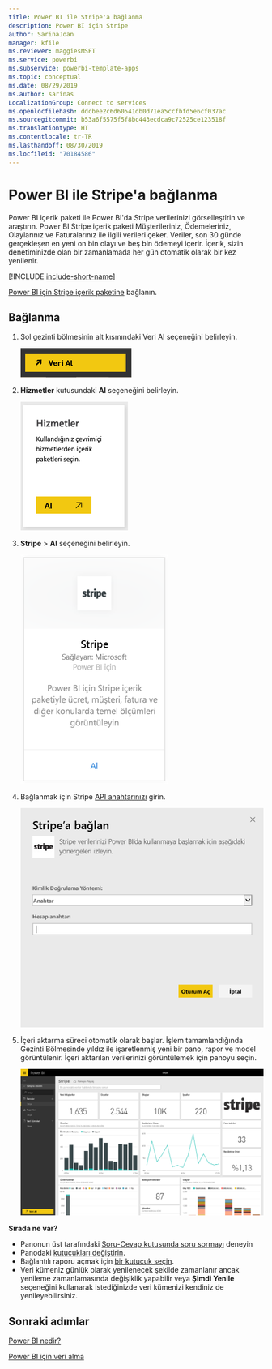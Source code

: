 ```yaml
---
title: Power BI ile Stripe'a bağlanma
description: Power BI için Stripe
author: SarinaJoan
manager: kfile
ms.reviewer: maggiesMSFT
ms.service: powerbi
ms.subservice: powerbi-template-apps
ms.topic: conceptual
ms.date: 08/29/2019
ms.author: sarinas
LocalizationGroup: Connect to services
ms.openlocfilehash: ddcbee2c6d60541db0d71ea5ccfbfd5e6cf037ac
ms.sourcegitcommit: b53a6f5575f5f8bc443ecdca9c72525ce123518f
ms.translationtype: HT
ms.contentlocale: tr-TR
ms.lasthandoff: 08/30/2019
ms.locfileid: "70184586"
---
```

# <a name="connect-to-stripe-with-power-bi"></a>Power BI ile Stripe'a bağlanma
Power BI içerik paketi ile Power BI'da Stripe verilerinizi görselleştirin ve araştırın. Power BI Stripe içerik paketi Müşterileriniz, Ödemeleriniz, Olaylarınız ve Faturalarınız ile ilgili verileri çeker. Veriler, son 30 günde gerçekleşen en yeni on bin olayı ve beş bin ödemeyi içerir. İçerik, sizin denetiminizde olan bir zamanlamada her gün otomatik olarak bir kez yenilenir. 

[!INCLUDE [include-short-name](./includes/service-deprecate-content-packs.md)]

[Power BI için Stripe içerik paketine](https://app.powerbi.com/getdata/services/stripe) bağlanın.

## <a name="how-to-connect"></a>Bağlanma
1. Sol gezinti bölmesinin alt kısmındaki Veri Al seçeneğini belirleyin.  
   
    ![](media/service-connect-to-stripe/getdata.png)
2. **Hizmetler** kutusundaki **Al** seçeneğini belirleyin.  
   
    ![](media/service-connect-to-stripe/services.png)  
3. **Stripe** &gt; **Al** seçeneğini belirleyin.  
   
    ![](media/service-connect-to-stripe/stripe.png)  
4. Bağlanmak için Stripe [API anahtarınızı](https://dashboard.stripe.com/account/apikeys) girin.  
   
    ![](media/service-connect-to-stripe/creds.png)
5. İçeri aktarma süreci otomatik olarak başlar. İşlem tamamlandığında Gezinti Bölmesinde yıldız ile işaretlenmiş yeni bir pano, rapor ve model görüntülenir. İçeri aktarılan verilerinizi görüntülemek için panoyu seçin.
   
    ![](media/service-connect-to-stripe/dashboard.png)

**Sırada ne var?**

* Panonun üst tarafındaki [Soru-Cevap kutusunda soru sormayı](consumer/end-user-q-and-a.md) deneyin
* Panodaki [kutucukları değiştirin](service-dashboard-edit-tile.md).
* Bağlantılı raporu açmak için [bir kutucuk seçin](consumer/end-user-tiles.md).
* Veri kümeniz günlük olarak yenilenecek şekilde zamanlanır ancak yenileme zamanlamasında değişiklik yapabilir veya **Şimdi Yenile** seçeneğini kullanarak istediğinizde veri kümenizi kendiniz de yenileyebilirsiniz.

## <a name="next-steps"></a>Sonraki adımlar
[Power BI nedir?](power-bi-overview.md)

[Power BI için veri alma](service-get-data.md)

